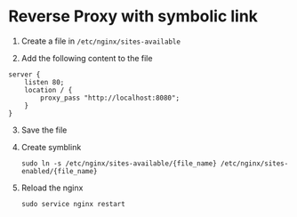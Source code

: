 # Reverse Proxy with symbolic link

1. Create a file in `/etc/nginx/sites-available`

2. Add the following content to the file

```
server {
	listen 80;
	location / {
		proxy_pass "http://localhost:8080";
	}
}
```

3. Save the file

4. Create symblink

	`sudo ln -s /etc/nginx/sites-available/{file_name} /etc/nginx/sites-enabled/{file_name}`
	
5. Reload the nginx

	`sudo service nginx restart`
	